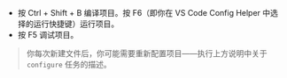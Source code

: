 - 按 Ctrl + Shift + B 编译项目。按 F6（即你在 VS Code Config Helper 中选择的运行快捷键）运行项目。
- 按 F5 调试项目。

> 你每次新建文件后，你可能需要重新配置项目——执行上方说明中关于 `configure` 任务的描述。
